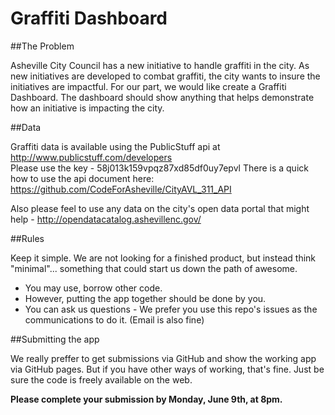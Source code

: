 Graffiti Dashboard
=====

##The Problem

Asheville City Council has a new initiative to handle graffiti in the city.  As new initiatives are developed to combat graffiti, the city wants to insure the initiatives are impactful.  For our part, we would like create a Graffiti Dashboard.  The dashboard should show anything that helps demonstrate how an initiative is impacting the city.

##Data 

Graffiti data is available using the PublicStuff api at http://www.publicstuff.com/developers  
Please use the key - 58j013k159vpqz87xd85df0uy7epvl
There is a quick how to use the api document here: https://github.com/CodeForAsheville/CityAVL_311_API

Also please feel to use any data on the city's open data portal that might help - http://opendatacatalog.ashevillenc.gov/


##Rules

Keep it simple. We are not looking for a finished product, but instead think "minimal"... something that could start us down the path of awesome.  

* You may use, borrow other code.  
* However, putting the app together should be done by you.
* You can ask us questions - We prefer you use this repo's issues as the communications to do it. (Email is also fine)



##Submitting the app

We really preffer to get submissions via GitHub and show the working app via GitHub pages.  But if you have other ways of working, that's fine. Just be sure the code is freely available on the web.

**Please complete your submission by Monday, June 9th, at 8pm.**


